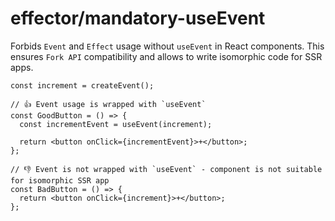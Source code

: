 # effector/mandatory-useEvent

Forbids `Event` and `Effect` usage without `useEvent` in React components.
This ensures `Fork API` compatibility and allows to write isomorphic code for SSR apps.

```tsx
const increment = createEvent();

// 👍 Event usage is wrapped with `useEvent`
const GoodButton = () => {
  const incrementEvent = useEvent(increment);

  return <button onClick={incrementEvent}>+</button>;
};

// 👎 Event is not wrapped with `useEvent` - component is not suitable for isomorphic SSR app
const BadButton = () => {
  return <button onClick={increment}>+</button>;
};
```
